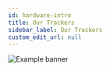 ```yaml
---
id: hardware-intro
title: Our Trackers
sidebar_label: Our Trackers
custom_edit_url: null
---
```


<div>
<img
  src={require('/img/devices/devices.png').default}
  alt="Example banner"
  class="hardware-image hardware-image devices"
/>
</div>

